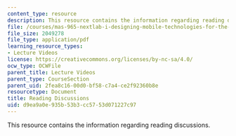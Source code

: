 ```yaml
---
content_type: resource
description: This resource contains the information regarding reading discussions.
file: /courses/mas-965-nextlab-i-designing-mobile-technologies-for-the-next-billion-users-fall-2008/d9ea9a0e935b53b3cc5753d071227c97_MITMAS_965F08_Lec04_mg.pdf
file_size: 2049278
file_type: application/pdf
learning_resource_types:
- Lecture Videos
license: https://creativecommons.org/licenses/by-nc-sa/4.0/
ocw_type: OCWFile
parent_title: Lecture Videos
parent_type: CourseSection
parent_uid: 2fea8c16-00d0-bf58-c7a4-ce2f92360b8e
resourcetype: Document
title: Reading Discussions
uid: d9ea9a0e-935b-53b3-cc57-53d071227c97
---
```

This resource contains the information regarding reading discussions.